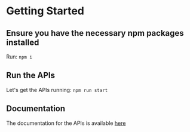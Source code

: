 # Getting Started

## Ensure you have the necessary npm packages installed

Run:
`npm i`

## Run the APIs

Let's get the APIs running:
`npm run start`

## Documentation

The documentation for the APIs is available [here](https://documenter.getpostman.com/view/28740872/2s9Y5R16D7)
